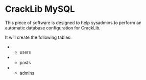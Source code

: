 # CrackLib MySQL
This piece of software is designed to help sysadmins to perform an automatic database configuration for CrackLib.

It will create the following tables:

* - users
* - posts
* - admins

